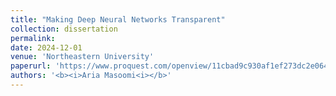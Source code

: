 ```yaml
---
title: "Making Deep Neural Networks Transparent"
collection: dissertation
permalink: 
date: 2024-12-01
venue: 'Northeastern University'
paperurl: 'https://www.proquest.com/openview/11cbad9c930af1ef273dc2e064995337/1?pq-origsite=gscholar&cbl=18750&diss=y'
authors: '<b><i>Aria Masoomi<i></b>'
---
```

